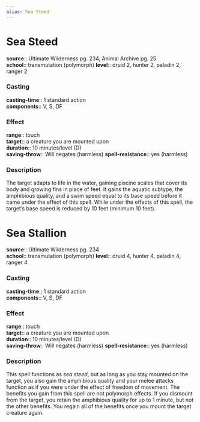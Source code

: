 ```yaml
---
alias: Sea Steed
---
```


# Sea Steed 

**source**:: Ultimate Wilderness pg. 234, Animal Archive pg. 25  
**school**:: transmutation (polymorph)
**level**:: druid 2, hunter 2, paladin 2, ranger 2

### Casting 

**casting-time**:: 1 standard action  
**components**:: V, S, DF

### Effect 

**range**:: touch  
**target**:: a creature you are mounted upon  
**duration**:: 10 minutes/level (D)  
**saving-throw**:: Will negates (harmless)
**spell-resistance**:: yes (harmless)

### Description 

The target adapts to life in the water, gaining piscine scales that cover its body and growing fins in place of feet. It gains the aquatic subtype, the amphibious quality, and a swim speed equal to its base speed before it came under the effect of this spell. While under the effects of this spell, the target’s base speed is reduced by 10 feet (minimum 10 feet).

# Sea Stallion 

**source**:: Ultimate Wilderness pg. 234  
**school**:: transmutation (polymorph)
**level**:: druid 4, hunter 4, paladin 4, ranger 4

### Casting 

**casting-time**:: 1 standard action  
**components**:: V, S, DF

### Effect 

**range**:: touch  
**target**:: a creature you are mounted upon  
**duration**:: 10 minutes/level (D)  
**saving-throw**:: Will negates (harmless)
**spell-resistance**:: yes (harmless)

### Description 

This spell functions as *sea steed*, but as long as you stay mounted on the target, you also gain the amphibious quality and your melee attacks function as if you were under the effect of freedom of movement. The benefits you gain from this spell are not polymorph effects. If you dismount from the target, you retain the amphibious quality for up to 1 minute, but not the other benefits. You regain all of the benefits once you mount the target creature again.
